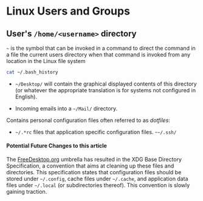 # Linux Users and Groups

## User's `/home/<username>` directory

`~` is the symbol that can be invoked in a command to direct the command in a file the current users directory when that command is invoked from any location in the Linux file system
```bash
cat ~/.bash_history
```

- `~/Desktop/` will contain the graphical displayed contents of this directory (or whatever the appropriate translation is for systems not configured in English).

- Incoming emails into a `~/Mail/` directory.

Contains personal configuration files often referred to as *dotfiles*:
- `~/.*rc` files that application specific configuration files.
-`~/.ssh/` 


#### Potential Future Changes to this article
The [FreeDesktop.org](https://www.freedesktop.org/) umbrella has resulted in the XDG Base Directory Specification, a convention that aims at cleaning up these files and directories. This specification states that configuration files should be stored under `~/.config`, cache files under `~/.cache`, and application data files under `~/.local` (or subdirectories thereof). This convention is slowly gaining traction.